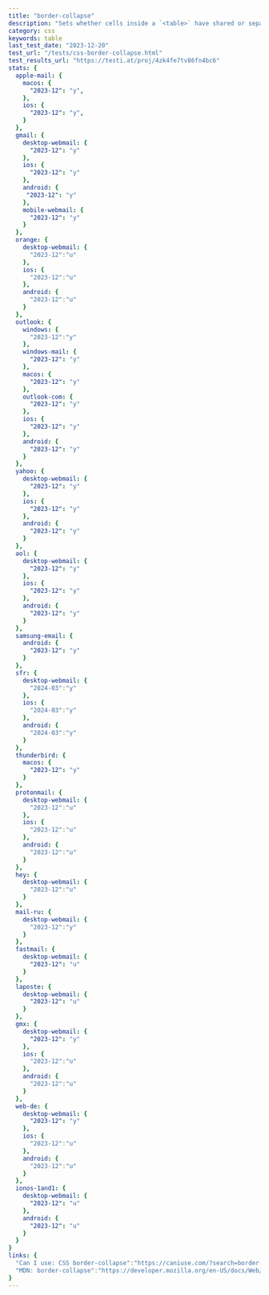 ```yaml
---
title: "border-collapse"
description: "Sets whether cells inside a `<table>` have shared or separate borders."
category: css
keywords: table
last_test_date: "2023-12-20"
test_url: "/tests/css-border-collapse.html"
test_results_url: "https://testi.at/proj/4zk4fe7tv86fn4bc6"
stats: {
  apple-mail: {
    macos: {
      "2023-12": "y",
    },
    ios: {
      "2023-12": "y",
    }
  },
  gmail: {
    desktop-webmail: {
      "2023-12": "y"
    },
    ios: {
      "2023-12": "y"
    },
    android: {
     "2023-12": "y"
    },
    mobile-webmail: {
      "2023-12": "y"
    }
  },
  orange: {
    desktop-webmail: {
      "2023-12":"u"
    },
    ios: {
      "2023-12":"u"
    },
    android: {
      "2023-12":"u"
    }
  },
  outlook: {
    windows: {
      "2023-12":"y"
    },
    windows-mail: {
      "2023-12": "y"
    },
    macos: {
      "2023-12": "y"
    },
    outlook-com: {
      "2023-12": "y"
    },
    ios: {
      "2023-12": "y"
    },
    android: {
      "2023-12": "y"
    }
  },
  yahoo: {
    desktop-webmail: {
      "2023-12": "y"
    },
    ios: {
      "2023-12": "y"
    },
    android: {
      "2023-12": "y"
    }
  },
  aol: {
    desktop-webmail: {
      "2023-12": "y"
    },
    ios: {
      "2023-12": "y"
    },
    android: {
      "2023-12": "y"
    }
  },
  samsung-email: {
    android: {
      "2023-12": "y"
    }
  },
  sfr: {
    desktop-webmail: {
      "2024-03":"y"
    },
    ios: {
      "2024-03":"y"
    },
    android: {
      "2024-03":"y"
    }
  },
  thunderbird: {
    macos: {
      "2023-12": "y"
    }
  },
  protonmail: {
    desktop-webmail: {
      "2023-12":"u"
    },
    ios: {
      "2023-12":"u"
    },
    android: {
      "2023-12":"u"
    }
  },
  hey: {
    desktop-webmail: {
      "2023-12":"u"
    }
  },
  mail-ru: {
    desktop-webmail: {
      "2023-12":"y"
    }
  },
  fastmail: {
    desktop-webmail: {
      "2023-12": "u"
    }
  },
  laposte: {
    desktop-webmail: {
      "2023-12": "u"
    }
  },
  gmx: {
    desktop-webmail: {
      "2023-12": "y"
    },
    ios: {
      "2023-12":"u"
    },
    android: {
      "2023-12":"u"
    }
  },
  web-de: {
    desktop-webmail: {
      "2023-12": "y"
    },
    ios: {
      "2023-12":"u"
    },
    android: {
      "2023-12":"u"
    }
  },
  ionos-1and1: {
    desktop-webmail: {
      "2023-12": "u"
    },
    android: {
      "2023-12": "u"
    }
  }
}
links: {
  "Can I use: CSS border-collapse":"https://caniuse.com/?search=border-collapse",
  "MDN: border-collapse":"https://developer.mozilla.org/en-US/docs/Web/CSS/border-collapse"
}
---
```

